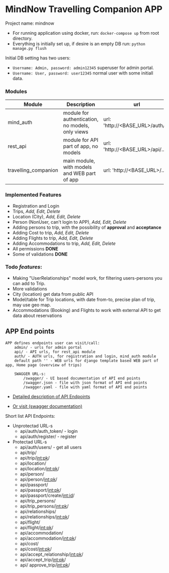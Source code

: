 # MindNow Travelling Companion APP

Project name: mindnow

- For running application using docker, run: `docker-compose up` from root directory.
- Everything is initially set up, if desire is an empty DB run: `python manage.py flush`

Initial DB setting has two users: 
- `Username: Admin, password: admin12345` superuser for admin portal.
- `Username: User, password: user12345` normal user with some initiall data.


### Modules

| Module | Description                                      | url|
|--------|--------------------------------------------------|----|
| mind_auth  | module for authentication, no models, only views | url: 'http://<BASE_URL>/auth/...'| 
| rest_api  | module for API part of app, no models            | url: 'http://<BASE_URL>/api/...'| 
| travelling_companion  | main module, with models and WEB part of app     | url: 'http://<BASE_URL>/...'| 

### Implemented Features

- Registration and Login
- Trips, *Add, Edit, Delete*
- Location (City), *Add, Edit, Delete*
- Person (NonUser, can't login to APP), *Add, Edit, Delete*
- Adding persons to trip, with the possibility of **approval** and **acceptance**
- Adding Cost to trip, *Add, Edit, Delete*
- Adding Flights to trip, *Add, Edit, Delete*
- Adding Accommodations to trip, *Add, Edit, Delete*
- All permissions **DONE**
- Some of validations **DONE**

### Todo *features*:

- Making "UserRelationships" model work, for filtering users-persons you can add to Trip.
- More validations
- City (location) get data from public API
- Model/table for Trip locations, with date from-to, precise plan of trip, may use geo map.
- Accommodations (Booking) and Flights to work with external API to get data about reservations

## APP End points

    APP defines endpoints user can visit/call:
        admin/ - urls for admin portal
        api/ - API urls, for rest_api module
        auth/ - AUTH urls, for registration and login, mind_auth module
        default path '' - WEB urls for django template based WEB part of app, Home page (overview of trips)
    
        SWAGGER URL-s:
            /swagger/ - UI based documentation of API end points
            /swagger.json - file with json format of API end points
            /swagger.yaml - file with yaml format of API end points

- [Detailed description of API Endpoints](detailedAPI.md)

- [Or visit (swagger documentation)](http://127.0.0.1/swagger)

Short list API Endpoints:

- Unprotectad URL-s
    - api/auth/auth_token/ - login
    - api/auth/register/ - register
- Protectad URL-s
    - api/auth/users/ - get all users
    - api/trip/
    - api/trip/<int:pk>/
    - api/location/
    - api/location/<int:pk>/
    - api/person/
    - api/person/<int:pk>/
    - api/passport/
    - api/passport/<int:pk>/
    - api/passport/create/<int:id>/
    - api/trip_persons/
    - api/trip_persons/<int:pk>/
    - api/relationships/
    - api/relationships/<int:pk>/
    - api/flight/
    - api/flight/<int:pk>/
    - api/accommodation/
    - api/accommodation/<int:pk>/
    - api/cost/
    - api/cost/<int:pk>/
    - api/accept_relationship/<int:pk>/
    - api/accept_trip/<int:pk>/
    - api/ approve_trip/<int:pk>/


